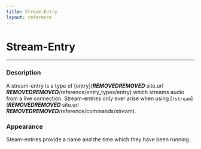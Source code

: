 ```yaml
---
title: Stream-Entry
layout: reference
---
```

# Stream-Entry
---
### Description
A stream-entry is a type of [entry](***REMOVED******REMOVED*** site.url ***REMOVED******REMOVED***/reference/entry_types/entry) which streams audio from a live connection. Stream-entries only ever arise when using [`!stream`](***REMOVED******REMOVED*** site.url ***REMOVED******REMOVED***/reference/commands/stream).

### Appearance
Steam-entries provide a name and the time which they have been running.
